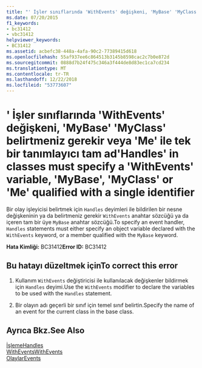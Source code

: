 ```yaml
---
title: "' İşler sınıflarında 'WithEvents' değişkeni, 'MyBase' 'MyClass' belirtmeniz gerekir veya 'Me' ile tek bir tanımlayıcı tam ad"
ms.date: 07/20/2015
f1_keywords:
- bc31412
- vbc31412
helpviewer_keywords:
- BC31412
ms.assetid: acbefc38-448a-4afa-90c2-77389415d618
ms.openlocfilehash: 55af937ee6c864513b3145b8598cac2c7b0e872d
ms.sourcegitcommit: 0888d7b24f475c346a3f444de8d83ec1ca7cd234
ms.translationtype: MT
ms.contentlocale: tr-TR
ms.lasthandoff: 12/22/2018
ms.locfileid: "53773607"
---
```

# <a name="handles-in-classes-must-specify-a-withevents-variable-mybase-myclass-or-me-qualified-with-a-single-identifier"></a><span data-ttu-id="f1b8a-102">' İşler sınıflarında 'WithEvents' değişkeni, 'MyBase' 'MyClass' belirtmeniz gerekir veya 'Me' ile tek bir tanımlayıcı tam ad</span><span class="sxs-lookup"><span data-stu-id="f1b8a-102">'Handles' in classes must specify a 'WithEvents' variable, 'MyBase', 'MyClass' or 'Me' qualified with a single identifier</span></span>
<span data-ttu-id="f1b8a-103">Bir olay işleyicisi belirtmek için `Handles` deyimleri ile bildirilen bir nesne değişkeninin ya da belirtmeniz gerekir `WithEvents` anahtar sözcüğü ya da içeren tam bir üye `MyBase` anahtar sözcüğü.</span><span class="sxs-lookup"><span data-stu-id="f1b8a-103">To specify an event handler, `Handles` statements must either specify an object variable declared with the `WithEvents` keyword, or a member qualified with the `MyBase` keyword.</span></span>  
  
 <span data-ttu-id="f1b8a-104">**Hata Kimliği:** BC31412</span><span class="sxs-lookup"><span data-stu-id="f1b8a-104">**Error ID:** BC31412</span></span>  
  
## <a name="to-correct-this-error"></a><span data-ttu-id="f1b8a-105">Bu hatayı düzeltmek için</span><span class="sxs-lookup"><span data-stu-id="f1b8a-105">To correct this error</span></span>  
  
1.  <span data-ttu-id="f1b8a-106">Kullanım `WithEvents` değiştiricisi ile kullanılacak değişkenler bildirmek için `Handles` deyimi.</span><span class="sxs-lookup"><span data-stu-id="f1b8a-106">Use the `WithEvents` modifier to declare the variables to be used with the `Handles` statement.</span></span>  
  
2.  <span data-ttu-id="f1b8a-107">Bir olayın adı geçerli bir sınıf için temel sınıf belirtin.</span><span class="sxs-lookup"><span data-stu-id="f1b8a-107">Specify the name of an event for the current class in the base class.</span></span>  
  
## <a name="see-also"></a><span data-ttu-id="f1b8a-108">Ayrıca Bkz.</span><span class="sxs-lookup"><span data-stu-id="f1b8a-108">See Also</span></span>  
 [<span data-ttu-id="f1b8a-109">İşleme</span><span class="sxs-lookup"><span data-stu-id="f1b8a-109">Handles</span></span>](../../visual-basic/language-reference/statements/handles-clause.md)  
 [<span data-ttu-id="f1b8a-110">WithEvents</span><span class="sxs-lookup"><span data-stu-id="f1b8a-110">WithEvents</span></span>](../../visual-basic/language-reference/modifiers/withevents.md)  
 [<span data-ttu-id="f1b8a-111">Olaylar</span><span class="sxs-lookup"><span data-stu-id="f1b8a-111">Events</span></span>](../../visual-basic/programming-guide/language-features/events/index.md)
